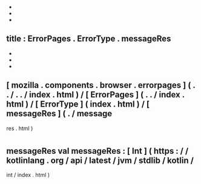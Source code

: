 -
-
-
title
:
ErrorPages
.
ErrorType
.
messageRes
-
-
-
-
[
mozilla
.
components
.
browser
.
errorpages
]
(
.
.
/
.
.
/
index
.
html
)
/
[
ErrorPages
]
(
.
.
/
index
.
html
)
/
[
ErrorType
]
(
index
.
html
)
/
[
messageRes
]
(
.
/
message
-
res
.
html
)
#
messageRes
val
messageRes
:
[
Int
]
(
https
:
/
/
kotlinlang
.
org
/
api
/
latest
/
jvm
/
stdlib
/
kotlin
/
-
int
/
index
.
html
)
